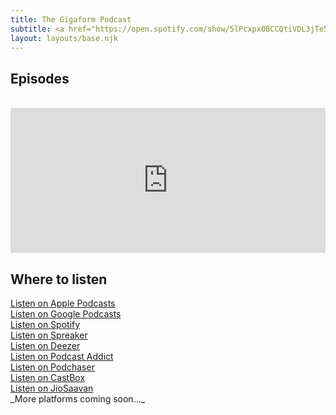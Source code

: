 ```yaml
---
title: The Gigaform Podcast
subtitle: <a href="https://open.spotify.com/show/5lPcxpx0BCCQtiVDL3jTe5">Listen on Spotify</a> 
layout: layouts/base.njk
---
```


## Episodes
<br>
<iframe src="https://open.spotify.com/embed/episode/1CdrVewzNyCDra0GjEVn85" width="100%" height="232" frameBorder="0" allowtransparency="true" allow="encrypted-media"></iframe>


## Where to listen

<div>
<a href="https://podcasts.apple.com/us/podcast/the-gigaform-podcast/id1569011605?uo=4">Listen on Apple Podcasts</a>
<br>
<a href="https://www.google.com/podcasts?feed=aHR0cHM6Ly93d3cuc3ByZWFrZXIuY29tL3Nob3cvNDkxNjYwNC9lcGlzb2Rlcy9mZWVk">Listen on Google Podcasts</a>
<br>
<a href="https://open.spotify.com/show/5lPcxpx0BCCQtiVDL3jTe5?si=NPwIVZrOSYugM49LUYdGbA&dl_branch=1">Listen on Spotify</a> 
<br>
<a href="https://www.spreaker.com/show/gigaform">Listen on Spreaker</a>
<br>
<a href="https://www.deezer.com/show/2670462">Listen on Deezer</a>
<br>
<a href="https://podcastaddict.com/podcast/3348395">Listen on Podcast Addict</a>
<br>
<a href="https://www.podchaser.com/podcasts/the-gigaform-podcast-1901216">Listen on Podchaser</a> 
<br>
<a href="https://castbox.fm/channel/id4175184">Listen on CastBox</a> 
<br>
<a href="https://www.jiosaavn.com/shows/The-Gigaform-Podcast/1/ncTfmXl5wVI_">Listen on JioSaavan</a> 
<br>
_More platforms coming soon..._
</div>
